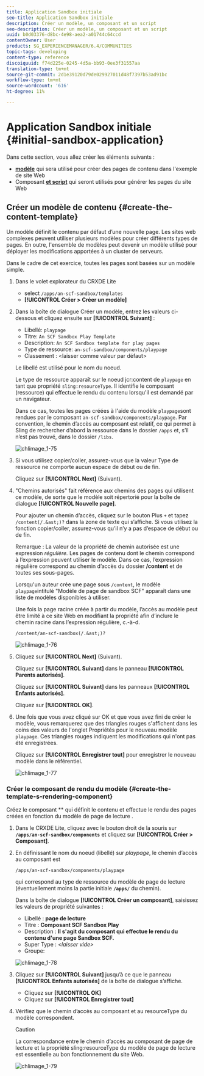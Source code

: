 ```yaml
---
title: Application Sandbox initiale
seo-title: Application Sandbox initiale
description: Créer un modèle, un composant et un script
seo-description: Créer un modèle, un composant et un script
uuid: b0d03376-d8bc-4e98-aea2-a01744c64ccd
contentOwner: User
products: SG_EXPERIENCEMANAGER/6.4/COMMUNITIES
topic-tags: developing
content-type: reference
discoiquuid: f74d225e-0245-4d5a-bb93-0ee3f31557aa
translation-type: tm+mt
source-git-commit: 2d1e39120d79de029927011d48f7397b53ad91bc
workflow-type: tm+mt
source-wordcount: '616'
ht-degree: 11%

---
```



# Application Sandbox initiale {#initial-sandbox-application}

Dans cette section, vous allez créer les éléments suivants :

* **[modèle](#createthepagetemplate)** qui sera utilisé pour créer des pages de contenu dans l&#39;exemple de site Web
* Composant **[et script](#create-the-template-s-rendering-component)** qui seront utilisés pour générer les pages du site Web

## Créer un modèle de contenu {#create-the-content-template}

Un modèle définit le contenu par défaut d’une nouvelle page. Les sites web complexes peuvent utiliser plusieurs modèles pour créer différents types de pages. En outre, l&#39;ensemble de modèles peut devenir un modèle utilisé pour déployer les modifications apportées à un cluster de serveurs.

Dans le cadre de cet exercice, toutes les pages sont basées sur un modèle simple.

1. Dans le volet explorateur du CRXDE Lite

   * select `/apps/an-scf-sandbox/templates`
   * **[!UICONTROL Créer > Créer un modèle]**

1. Dans la boîte de dialogue Créer un modèle, entrez les valeurs ci-dessous et cliquez ensuite sur **[!UICONTROL Suivant]** :

   * Libellé: `playpage`
   * Titre: `An SCF Sandbox Play Template`
   * Description: `An SCF Sandbox template for play pages`
   * Type de ressource: `an-scf-sandbox/components/playpage`
   * Classement : &lt;laisser comme valeur par défaut>

   Le libellé est utilisé pour le nom du noeud.

   Le type de ressource apparaît sur le noeud jcr:content de `playpage` en tant que propriété `sling:resourceType`. Il identifie le composant (ressource) qui effectue le rendu du contenu lorsqu&#39;il est demandé par un navigateur.

   Dans ce cas, toutes les pages créées à l&#39;aide du modèle `playpage`sont rendues par le composant `an-scf-sandbox/components/playpage`. Par convention, le chemin d’accès au composant est relatif, ce qui permet à Sling de rechercher d’abord la ressource dans le dossier `/apps` et, s’il n’est pas trouvé, dans le dossier `/libs`.

   ![chlimage_1-75](assets/chlimage_1-75.png)

1. Si vous utilisez copier/coller, assurez-vous que la valeur Type de ressource ne comporte aucun espace de début ou de fin.

   Cliquez sur **[!UICONTROL Next]** (Suivant).

1. &quot;Chemins autorisés&quot; fait référence aux chemins des pages qui utilisent ce modèle, de sorte que le modèle soit répertorié pour la boîte de dialogue **[!UICONTROL Nouvelle page]**.

   Pour ajouter un chemin d’accès, cliquez sur le bouton Plus `+` et tapez `/content(/.&ast;)?` dans la zone de texte qui s’affiche. Si vous utilisez la fonction copier/coller, assurez-vous qu’il n’y a pas d’espace de début ou de fin.

   Remarque : La valeur de la propriété de chemin autorisée est une expression *régulière.* Les pages de contenu dont le chemin correspond à l’expression peuvent utiliser le modèle. Dans ce cas, l’expression régulière correspond au chemin d’accès du dossier **/content** et de toutes ses sous-pages.

   Lorsqu&#39;un auteur crée une page sous `/content`, le modèle `playpage`intitulé &quot;Modèle de page de sandbox SCF&quot; apparaît dans une liste de modèles disponibles à utiliser.

   Une fois la page racine créée à partir du modèle, l’accès au modèle peut être limité à ce site Web en modifiant la propriété afin d’inclure le chemin racine dans l’expression régulière, c.-à-d.

   `/content/an-scf-sandbox(/.&ast;)?`

   ![chlimage_1-76](assets/chlimage_1-76.png)

1. Cliquez sur **[!UICONTROL Next]** (Suivant).

   Cliquez sur **[!UICONTROL Suivant]** dans le panneau **[!UICONTROL Parents autorisés]**.

   Cliquez sur **[!UICONTROL Suivant]** dans les panneaux **[!UICONTROL Enfants autorisés]**.

   Cliquez sur **[!UICONTROL OK]**.

1. Une fois que vous avez cliqué sur OK et que vous avez fini de créer le modèle, vous remarquerez que des triangles rouges s&#39;affichent dans les coins des valeurs de l&#39;onglet Propriétés pour le nouveau modèle `playpage`. Ces triangles rouges indiquent les modifications qui n&#39;ont pas été enregistrées.

   Cliquez sur **[!UICONTROL Enregistrer tout]** pour enregistrer le nouveau modèle dans le référentiel.

   ![chlimage_1-77](assets/chlimage_1-77.png)

### Créer le composant de rendu du modèle {#create-the-template-s-rendering-component}

Créez le composant ** qui définit le contenu et effectue le rendu des pages créées en fonction du modèle de page de lecture [](#createthepagetemplate).

1. Dans le CRXDE Lite, cliquez avec le bouton droit de la souris sur **`/apps/an-scf-sandbox/components`** et cliquez sur **[!UICONTROL Créer > Composant]**.
1. En définissant le nom du noeud (libellé) sur *playpage*, le chemin d’accès au composant est

   `/apps/an-scf-sandbox/components/playpage`

   qui correspond au type de ressource du modèle de page de lecture (éventuellement moins la partie initiale **`/apps/`** du chemin).

   Dans la boîte de dialogue **[!UICONTROL Créer un composant]**, saisissez les valeurs de propriété suivantes :

   * Libellé : **page de lecture**
   * Titre : **Composant SCF Sandbox Play**
   * Description : **Il s&#39;agit du composant qui effectue le rendu du contenu d&#39;une page Sandbox SCF.**
   * Super Type : *&lt;laisser vide>*
   * Groupe:

   ![chlimage_1-78](assets/chlimage_1-78.png)

1. Cliquez sur **[!UICONTROL Suivant]** jusqu’à ce que le panneau **[!UICONTROL Enfants autorisés]** de la boîte de dialogue s’affiche.

   * Cliquez sur **[!UICONTROL OK]**
   * Cliquez sur **[!UICONTROL Enregistrer tout]**

1. Vérifiez que le chemin d’accès au composant et au resourceType du modèle correspondent.

   >[!CAUTION]
   >
   >La correspondance entre le chemin d’accès au composant de page de lecture et la propriété sling:resourceType du modèle de page de lecture est essentielle au bon fonctionnement du site Web.

   ![chlimage_1-79](assets/chlimage_1-79.png)